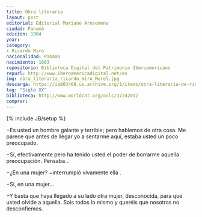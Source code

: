 ```yaml
---
title: Obra literaria
layout: post
editorial: Editorial Mariano Arosemena
ciudad: Panamá
edicion: 1984
year:
category:
- Ricardo Miró
nacionalidad: Panama
nacimiento: 1883
repositorio: Biblioteca Digital del Patrimonio Iberoamericano
repurl: http://www.iberoamericadigital.net/es
img: obra_literaria_ricardo_miro_Morel.jpg
descarga: https://ia803408.us.archive.org/1/items/obra-literaria-de-ricardo-miro/Obra%20literaria%20de%20Ricardo%20Mir%C3%B3.pdf
tag: "Siglo XX"
biblioteca: http://www.worldcat.org/oclc/37242032
comprar: 
---
```

{% include JB/setup %}

−Es usted un hombre galante y terrible; pero hablemos de otra cosa. Me parece que antes de llegar yo a sentarme aquí, estaba usted un poco preocupado. 
 
−Sí, efectivamente pero ha tenido usted el poder de borrarme aquella preocupación. Pensaba…
 
−¿En una mujer? −interrumpió vivamente ella . 
 
−Sí, en una mujer... 
 
−Y basta que haya llegado a su lado otra mujer, desconocida, para que usted olvide a aquella. Sois todos lo mismo y queréis que nosotras no desconfiemos.
